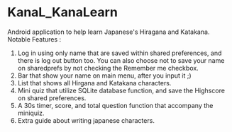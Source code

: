 # KanaL_KanaLearn
Android application to help learn Japanese's Hiragana and Katakana.
Notable Features :
1. Log in using only name that are saved within shared preferences, and there is log out button too.  You can also choose not to save your name on sharedprefs by not checking the Remember me checkbox.
2. Bar that show your name on main menu, after you input it ;)
3. List that shows all Hirgana and Katakana characters.
4. Mini quiz that utilize SQLite database function, and save the Highscore on shared preferences.
5. A 30s timer, score, and total question function that accompany the miniquiz.
6. Extra guide about writing japanese characters.
